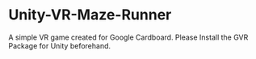 # Unity-VR-Maze-Runner
A simple VR game created for Google Cardboard. Please Install the GVR Package for Unity beforehand.